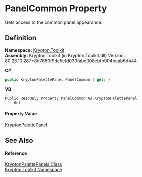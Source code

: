 # PanelCommon Property


Gets access to the common panel appearance.



## Definition
**Namespace:** <a href="79d2eac2-21f4-54ff-7552-b20c33c30600.md">Krypton.Toolkit</a>  
**Assembly:** Krypton.Toolkit (in Krypton.Toolkit.dll) Version: 80.23.10.287+8d7660f9dc5efd033fabe008ebfb904beab6d444

**C#**
``` C#
public KryptonPalettePanel PanelCommon { get; }
```
**VB**
``` VB
Public ReadOnly Property PanelCommon As KryptonPalettePanel
	Get
```



#### Property Value
<a href="db13f8a3-c368-81a5-2fb3-39e150636129.md">KryptonPalettePanel</a>

## See Also


#### Reference
<a href="2b6601f1-ec4c-6517-c12c-81956e0c2e59.md">KryptonPalettePanels Class</a>  
<a href="79d2eac2-21f4-54ff-7552-b20c33c30600.md">Krypton.Toolkit Namespace</a>  
